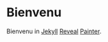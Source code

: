 # Bienvenu

Bienvenu in [Jekyll][jekyll] [Reveal][reveal.js] [Painter][lazy-line-painter].

[jekyll]:               https://github.com/jekyll/jekyll
[reveal.js]:            https://github.com/hakimel/reveal.js/
[lazy-line-painter]:    https://github.com/camoconnell/lazy-line-painter
